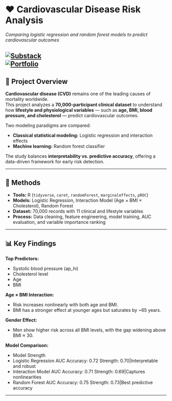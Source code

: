 # ❤️ Cardiovascular Disease Risk Analysis  
*Comparing logistic regression and random forest models to predict cardiovascular outcomes*


[![Substack](https://img.shields.io/badge/Read_on-Substack-orange?logo=substack)](https://danliontario.substack.com/p/predicting-cardiovascular-disease)  
[![Portfolio](https://img.shields.io/badge/View-Portfolio-blue?logo=react)](https://dlport.web.app/)  
--- 

## 📖 Project Overview  

**Cardiovascular disease (CVD)** remains one of the leading causes of mortality worldwide.  
This project analyzes a **70,000-participant clinical dataset** to understand how **lifestyle and physiological variables** — such as **age, BMI, blood pressure, and cholesterol** — predict cardiovascular outcomes.  

Two modeling paradigms are compared:  
- **Classical statistical modeling:** Logistic regression and interaction effects  
- **Machine learning:** Random forest classifier  

The study balances **interpretability vs. predictive accuracy**, offering a data-driven framework for early risk detection.  

---

## 🧪 Methods  

- **Tools:** R (`tidyverse`, `caret`, `randomForest`, `marginaleffects`, `pROC`)  
- **Models:** Logistic Regression, Interaction Model (Age × BMI × Cholesterol), Random Forest  
- **Dataset:** 70,000 records with 11 clinical and lifestyle variables  
- **Process:** Data cleaning, feature engineering, model training, AUC evaluation, and variable importance ranking  
--- 
## 📊 Key Findings

**Top Predictors:**
- Systolic blood pressure (ap_hi)
- Cholesterol level
- Age
- BMI

**Age × BMI Interaction:**
- Risk increases nonlinearly with both age and BMI.
- BMI has a stronger effect at younger ages but saturates by ~65 years.

**Gender Effect:**
- Men show higher risk across all BMI levels, with the gap widening above BMI ≈ 30.

**Model Comparison:**
- Model		Strength
- Logistic Regression	AUC	Accuracy: 0.72	Strength: 0.70|Interpretable and robust
- Interaction Model	AUC	Accuracy: 0.71	Strength: 0.69|Captures nonlinearities
- Random Forest	AUC	Accuracy: 0.75	Strength: 0.73|Best predictive accuracy

--- 
